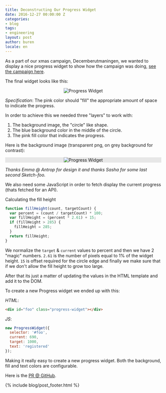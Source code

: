 ```yaml
---
title: Deconstructing Our Progress Widget
date: 2016-12-27 00:00:00 Z
categories:
- blog
tags:
- engineering
layout: post
author: buren
locale: en
---
```


As a part of our xmas campaign, Decemberutmaningen, we wanted to display a nice progress widget to show how the campaign was doing, [see the campaign here](/en/decemberutmaningen).
&zwnj;&zwnj;&zwnj;&zwnj;&zwnj;&zwnj;&zwnj;&zwnj;&zwnj;&zwnj;&zwnj;&zwnj;&zwnj;&zwnj;&zwnj;&zwnj;&zwnj;&zwnj;&zwnj;&zwnj;&zwnj;&zwnj;&zwnj;&zwnj;&zwnj;&zwnj;&zwnj;&zwnj;&zwnj;&zwnj;&zwnj;&zwnj;&zwnj;&zwnj;&zwnj;&zwnj;&zwnj;&zwnj;&zwnj;&zwnj;&zwnj;&zwnj;&zwnj;&zwnj;&zwnj;&zwnj;&zwnj;&zwnj;&zwnj;&zwnj;&zwnj;&zwnj;&zwnj;&zwnj;&zwnj;&zwnj;&zwnj;&zwnj;&zwnj;&zwnj;&zwnj;&zwnj;&zwnj;&zwnj;&zwnj;&zwnj;&zwnj;&zwnj;&zwnj;&zwnj;&zwnj;&zwnj;&zwnj;&zwnj;&zwnj;&zwnj;&zwnj;&zwnj;&zwnj;&zwnj;&zwnj;&zwnj;&zwnj;&zwnj;&zwnj;&zwnj;&zwnj;&zwnj;&zwnj;&zwnj;&zwnj;&zwnj;&zwnj;&zwnj;&zwnj;&zwnj;&zwnj;&zwnj;&zwnj;&zwnj;&zwnj;&zwnj;&zwnj;&zwnj;&zwnj;&zwnj;&zwnj;&zwnj;&zwnj;&zwnj;&zwnj;&zwnj;&zwnj;&zwnj;&zwnj;&zwnj;&zwnj;&zwnj;&zwnj;&zwnj;&zwnj;&zwnj;

The final widget looks like this:

<p style="text-align: center">
  <img style="max-width: 280px" src="{{ "/assets/images/blog/progress-widget.png" | prepend: site.github.url }}" alt="Progress Widget">
</p>

_Specification_: The pink color should "fill" the appropriate amount of space to indicate the progress.

In order to achieve this we needed three "layers" to work with:

1. The background image, the "circle" like shape.
2. The blue background color in the middle of the circle.
3. The pink fill color that indicates the progress.

Here is the background image (transparent png, on grey background for contrast):

<p style="text-align: center;background-color: #e7e7e7;padding: 0">
  <img style="max-width: 280px" src="{{ "/assets/images/xmas/counter_transparent.png" | prepend: site.github.url }}" alt="Progress Widget">
</p>

_Thanks Emma @ Antrop for design it and thanks Sasha for some last second Sketch-foo._

We also need some JavaScript in order to fetch display the current progress (thats fetched for an API).

Calculating the fill height

```js
function fillHeight(count, targetCount) {
  var percent = (count / targetCount) * 100;
  var fillHeight = (percent * 2.61) + 15;
  if (fillHeight > 285) {
    fillHeight = 285;
  }
  return fillHeight;
}
```

We normalize the `target` & `current` values to percent and then we have 2 "magic" numbers. `2.61` is the number of pixels equal to 1% of the widget height. `15` is offset required for the circle edge and finally we make sure that if we don't allow the fill height to grow too large.

After that its just a matter of updating the values in the HTML template and add it to the DOM.

To create a new Progress widget we ended up with this:

_HTML_:

```html
<div id="foo" class="progress-widget"></div>
```


_JS_:

```js
new ProgressWidget({
  selector: '#foo',
  current: 690,
  target: 1000,
  text: 'registered'
});
```

Making it really easy to create a new progress widget. Both the background, fill and text colors are configurable.

Here is the [PR @ GitHub](https://github.com/justarrived/justarrived.github.io/pull/156).

{% include blog/post_footer.html %}
